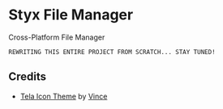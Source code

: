 # Styx File Manager

Cross-Platform File Manager

````
REWRITING THIS ENTIRE PROJECT FROM SCRATCH... STAY TUNED!
````
## Credits

- [Tela Icon Theme](https://github.com/vinceliuice/Tela-icon-theme) by [Vince](https://github.com/vinceliuice)
